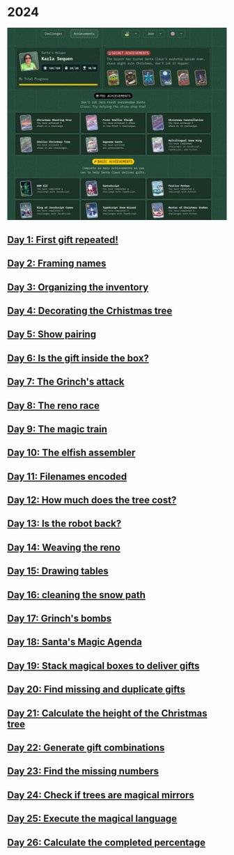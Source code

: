 # 2024

![image](./image.png)

## [Day 1: First gift repeated!](./day1)

## [Day 2: Framing names](./day2)

## [Day 3: Organizing the inventory](./day3)

## [Day 4: Decorating the Crhistmas tree](./day4)

## [Day 5: Show pairing](./day5)

## [Day 6: Is the gift inside the box?](./day6)

## [Day 7: The Grinch's attack](./day7)

## [Day 8: The reno race](./day8)

## [Day 9: The magic train](./day9)

## [Day 10: The elfish assembler](./day10)

## [Day 11: Filenames encoded](./day11)

## [Day 12: How much does the tree cost?](./day12)

## [Day 13: Is the robot back?](./day13)

## [Day 14: Weaving the reno](./day14)

## [Day 15: Drawing tables](./day15)

## [Day 16: cleaning the snow path](./day16)

## [Day 17: Grinch's bombs](./day17)

## [Day 18: Santa's Magic Agenda](./day18)

## [Day 19: Stack magical boxes to deliver gifts](./day19)

## [Day 20: Find missing and duplicate gifts](./day20)

## [Day 21: Calculate the height of the Christmas tree](./day21)

## [Day 22: Generate gift combinations](./day22)

## [Day 23: Find the missing numbers](./day23)

## [Day 24: Check if trees are magical mirrors](./day24)

## [Day 25: Execute the magical language](./day25)

## [Day 26: Calculate the completed percentage](./day26)

